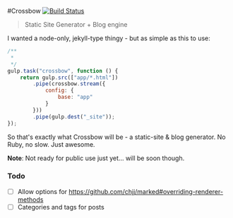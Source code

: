 #Crossbow [![Build Status](https://travis-ci.org/shakyShane/crossbow.js.svg?branch=master)](https://travis-ci.org/shakyShane/crossbow.js)

> Static Site Generator + Blog engine

I wanted a node-only, jekyll-type thingy - but as simple as this to use:

```js
/**
 * 
 */
gulp.task("crossbow", function () {
    return gulp.src(["app/*.html"])
        .pipe(crossbow.stream({
            config: {
                base: "app"
            }
        }))
        .pipe(gulp.dest("_site"));
});
```

So that's exactly what Crossbow will be - a static-site & blog generator. No Ruby, no slow. Just awesome.

**Note**: Not ready for public use just yet... will be soon though.  

### Todo 

- [ ] Allow options for https://github.com/chjj/marked#overriding-renderer-methods
- [ ] Categories and tags for posts